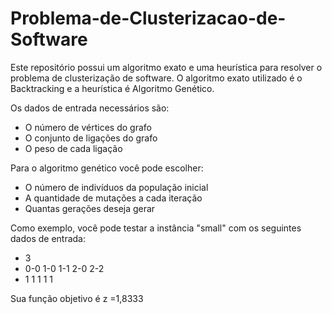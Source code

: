 # Problema-de-Clusterizacao-de-Software
Este repositório possui um algoritmo exato e uma heurística para resolver o problema de clusterização de software. O algoritmo exato utilizado é o Backtracking e a heurística é Algoritmo Genético.

Os dados de entrada necessários são:
- O número de vértices do grafo
- O conjunto de ligações do grafo
- O peso de cada ligação

Para o algoritmo genético você pode escolher:
- O número de indivíduos da população inicial
- A quantidade de mutações a cada iteração
- Quantas gerações deseja gerar

Como exemplo, você pode testar a instância "small" com os seguintes dados de entrada:
- 3
- 0-0 1-0 1-1 2-0 2-2
- 1 1 1 1 1

Sua função objetivo é z =1,8333

